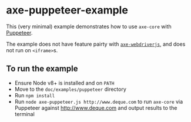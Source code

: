 # axe-puppeteer-example

This (very minimal) example demonstrates how to use `axe-core` with [Puppeteer](https://github.com/GoogleChrome/puppeteer).

The example does not have feature pairty with [`axe-webdriverjs`](https://github.com/dequelabs/axe-webdriverjs), and does not run on `<iframe>`s.

## To run the example

* Ensure Node v8+ is installed and on `PATH`
* Move to the `doc/examples/puppeteer` directory
* Run `npm install`
* Run `node axe-puppeteer.js http://www.deque.com` to run `axe-core` via Puppeteer against http://www.deque.com and output results to the terminal